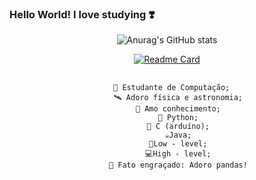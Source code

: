 ### Hello World! I love studying ❣️

<!--
**JuJubali/JuJubali** is a ✨ _special_ ✨ repository because its `README.md` (this file) appears on your GitHub profile.

Here are some ideas to get you started:

-->
<div align="center">

 ![Anurag's GitHub stats](https://github-readme-stats.vercel.app/api?username=Jujubali&theme=dark&show_icons=true)
 
  [![Readme Card](https://github-readme-stats.vercel.app/api/pin/?username=JuJubali&repo=Mathlove&theme=dark&show_icons=true)](https://github.com/JuJubali/Mathlove)
 ##
         🔭 Estudante de Computação;   
         🛰️ Adoro física e astronomia;
         💓 Amo conhecimento;
         🐍 Python;
         🤖 C (arduíno);
         ☕Java;
         🤖Low - level;
         💻High - level;
         🐼 Fato engraçado: Adoro pandas!

</div>
